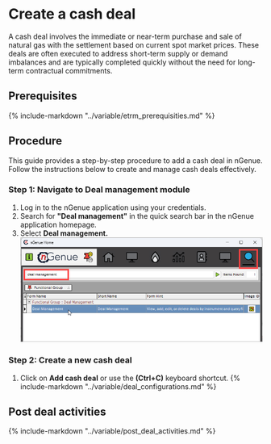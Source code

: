 # Create a cash deal

A cash deal involves the immediate or near-term purchase and sale of natural gas with the settlement based on current spot market prices. These deals are often executed to address short-term supply or demand imbalances and are typically completed quickly without the need for long-term contractual commitments.

## Prerequisites

{% include-markdown "../variable/etrm_prerequisities.md" %}

## Procedure

This guide provides a step-by-step procedure to add a cash deal in nGenue. Follow the instructions below to create and manage cash deals effectively.

### Step 1: Navigate to Deal management module

1. Log in to the nGenue application using your credentials.
2. Search for **"Deal management"** in the quick search bar in the nGenue application homepage.
3. Select **Deal management.**
![alt text](./images/deal_management_search_bar.png)

### Step 2: Create a new cash deal

1. Click on **Add cash deal** or use the **(Ctrl+C)** keyboard shortcut.
{% include-markdown "../variable/deal_configurations.md" %}

## Post deal activities

{% include-markdown "../variable/post_deal_activities.md" %}

